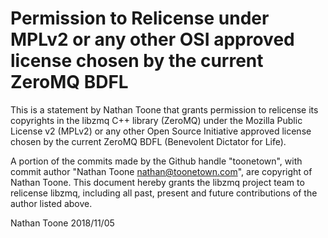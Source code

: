 # Permission to Relicense under MPLv2 or any other OSI approved license chosen by the current ZeroMQ BDFL

This is a statement by Nathan Toone that grants permission to
relicense its copyrights in the libzmq C++ library (ZeroMQ) under the
Mozilla Public License v2 (MPLv2) or any other Open Source Initiative
approved license chosen by the current ZeroMQ BDFL (Benevolent
Dictator for Life).

A portion of the commits made by the Github handle "toonetown", with
commit author "Nathan Toone <nathan@toonetown.com>", are
copyright of Nathan Toone.  This document hereby grants the libzmq
project team to relicense libzmq, including all past, present and
future contributions of the author listed above.

Nathan Toone
2018/11/05

